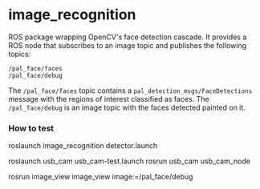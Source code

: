 

image_recognition
========================

ROS package wrapping OpenCV's face detection cascade. It provides a ROS node that subscribes to an image topic and publishes the following topics:

   ```
   /pal_face/faces
   /pal_face/debug
   ```

The `/pal_face/faces` topic contains a `pal_detection_msgs/FaceDetections` message with the regions of interest classified as faces.
The `/pal_face/debug` is an image topic with the faces detected painted on it.


### How to test

roslaunch image_recognition detector.launch

roslaunch usb_cam usb_cam-test.launch 
rosrun usb_cam usb_cam_node

rosrun image_view image_view image:=/pal_face/debug


